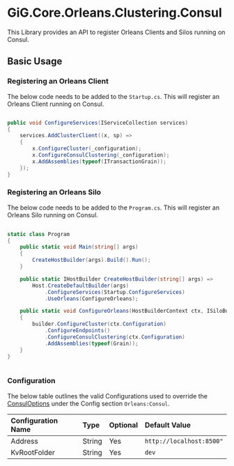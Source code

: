 # GiG.Core.Orleans.Clustering.Consul

This Library provides an API to register Orleans Clients and Silos running on Consul.

## Basic Usage

### Registering an Orleans Client

The below code needs to be added to the `Startup.cs`. This will register an Orleans Client running on Consul.

```csharp

public void ConfigureServices(IServiceCollection services)
{
    services.AddClusterClient((x, sp) =>
    {              
        x.ConfigureCluster(_configuration);
        x.ConfigureConsulClustering(_configuration);
        x.AddAssemblies(typeof(ITransactionGrain));
    });
}

```

### Registering an Orleans Silo

The below code needs to be added to the `Program.cs`. This will register an Orleans Silo running on Consul.

```csharp
		
static class Program
{
    public static void Main(string[] args)
    {
        CreateHostBuilder(args).Build().Run();
    }

    public static IHostBuilder CreateHostBuilder(string[] args) =>
        Host.CreateDefaultBuilder(args)                                
            .ConfigureServices(Startup.ConfigureServices)
            .UseOrleans(ConfigureOrleans);

    public static void ConfigureOrleans(HostBuilderContext ctx, ISiloBuilder builder)
    {
        builder.ConfigureCluster(ctx.Configuration)
            .ConfigureEndpoints()
            .ConfigureConsulClustering(ctx.Configuration)
            .AddAssemblies(typeof(Grain));
    }
}
        
```

### Configuration

The below table outlines the valid Configurations used to override the [ConsulOptions](..\src\GiG.Core.Orleans.Clustering.Consul\Configurations\ConsulOptions.cs) under the Config section `Orleans:Consul`.

| Configuration Name | Type   | Optional | Default Value            |
|:-------------------|:-------|:---------|:-------------------------|
| Address            | String | Yes      | `http://localhost:8500"` |
| KvRootFolder       | String | Yes      | `dev`                    |